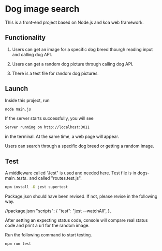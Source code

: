 #  Dog image search

This is a front-end project based on Node.js and koa web framework.

## Functionality

1. Users can get an image for a specific dog breed thourgh reading input and calling dog API.

2. Users can get a random dog picture through calling dog API.

3. There is a test file for random dog pictures.

## Launch

Inside this project, run

```sh
node main.js
```

If the server starts successfully, you will see

```sh
Server running on http://localhost:3011
```

in the terminal. At the same time, a web page will appear.

Users can search through a specific dog breed or getting a random image.

## Test

A middleware called "Jest" is used and needed here. Test file is in dogs-main\__tests__ and called "routes.test.js".

```sh
npm install -D jest supertest
```

Package.json should have been revised. If not, please revise in the following way.

//package.json
"scripts": {
 "test": "jest --watchAll",
},

After setting an expecting status code, console will compare real status code and print a url for the random image. 

Run the following command to start testing.

```sh
npm run test
```